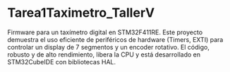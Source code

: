 # Tarea1Taximetro_TallerV
Firmware para un taxímetro digital en STM32F411RE. Este proyecto demuestra el uso eficiente de periféricos de hardware (Timers, EXTI) para controlar un display de 7 segmentos y un encoder rotativo. El código, robusto y de alto rendimiento, libera la CPU y está desarrollado en STM32CubeIDE con bibliotecas HAL.
